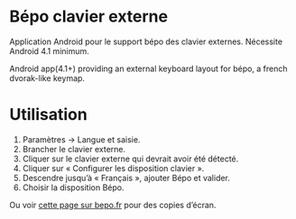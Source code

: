 # Bépo clavier externe

Application Android pour le support bépo des clavier externes. Nécessite Android 4.1 minimum.

Android app(4.1+) providing an external keyboard layout for bépo, a french dvorak-like keymap.

# Utilisation

1. Paramètres -> Langue et saisie.
2. Brancher le clavier externe.
3. Cliquer sur le clavier externe qui devrait avoir été détecté.
4. Cliquer sur « Configurer les disposition clavier ».
5. Descendre jusqu’à « Français », ajouter Bépo et valider.
6. Choisir la disposition Bépo.

Ou voir [cette page sur bepo.fr](http://bepo.fr/wiki/BepoAndroid)
pour des copies d’écran.
